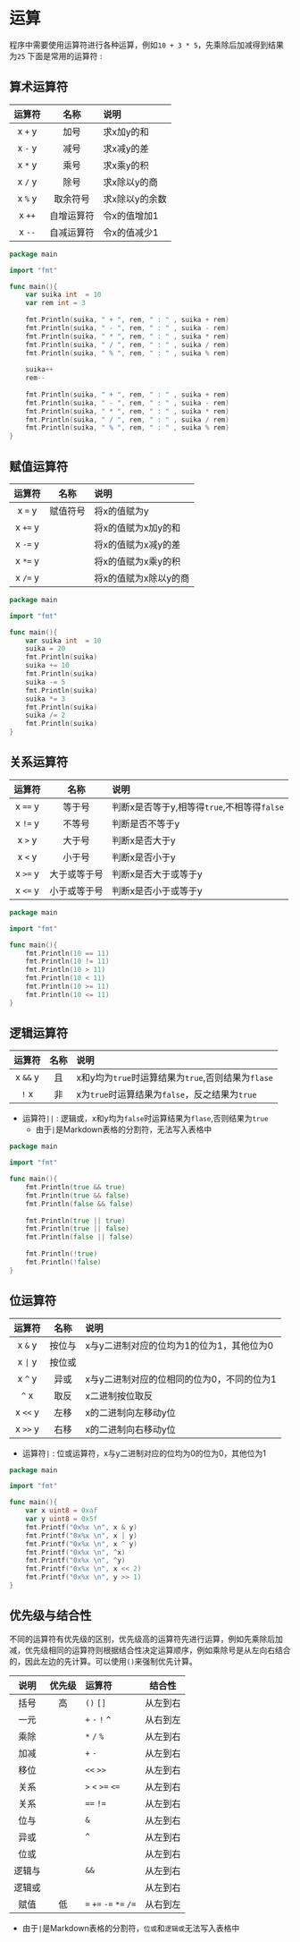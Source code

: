 # 运算  
程序中需要使用运算符进行各种运算，例如`10 + 3 * 5`，先乘除后加减得到结果为`25`
下面是常用的运算符 :  

## 算术运算符

|运算符 |名称         |说明           |
|:-:      |:-:       |:-             |
|x `+` y  |加号       |求x加y的和     |
|x `-` y  |减号       |求x减y的差     |
|x `*` y  |乘号       |求x乘y的积     |
|x `/` y  |除号       |求x除以y的商   |
|x `%` y  |取余符号   |求x除以y的余数  |
|x `++`   |自增运算符 |令x的值增加1    |
|x `--`   |自减运算符 |令x的值减少1    |

```Go
package main

import "fmt"

func main(){
    var suika int  = 10
    var rem int = 3
    
    fmt.Println(suika, " + ", rem, " : " , suika + rem)
    fmt.Println(suika, " - ", rem, " : " , suika - rem)
    fmt.Println(suika, " * ", rem, " : " , suika * rem)
    fmt.Println(suika, " / ", rem, " : " , suika / rem)
    fmt.Println(suika, " % ", rem, " : " , suika % rem)
    
    suika++
    rem--
    
    fmt.Println(suika, " + ", rem, " : " , suika + rem)
    fmt.Println(suika, " - ", rem, " : " , suika - rem)
    fmt.Println(suika, " * ", rem, " : " , suika * rem)
    fmt.Println(suika, " / ", rem, " : " , suika / rem)
    fmt.Println(suika, " % ", rem, " : " , suika % rem)
}
```

## 赋值运算符

|运算符     |名称         |说明                 |
|:-:       |:-:        |:-                    |
|x `=` y   |赋值符号    |将x的值赋为y           |
|x `+=` y  |           |将x的值赋为x加y的和     |
|x `-=` y  |           |将x的值赋为x减y的差     |
|x `*=` y  |           |将x的值赋为x乘y的积     |
|x `/=` y  |           |将x的值赋为x除以y的商   |

```Go
package main

import "fmt"

func main(){
    var suika int  = 10
    suika = 20
    fmt.Println(suika)
    suika += 10
    fmt.Println(suika)
    suika -= 5
    fmt.Println(suika)
    suika *= 3
    fmt.Println(suika)
    suika /= 2
    fmt.Println(suika)
}
```

## 关系运算符

|运算符        |名称         |说明        |
|:-:          |:-:         |:-                 |
|x `==` y     |等于号       |判断x是否等于y,相等得`true`,不相等得`false`        |
|x `!=` y     |不等号       |判断是否不等于y      |
|x `>` y      |大于号       |判断x是否大于y        |
|x `<` y      |小于号       |判断x是否小于y        |
|x `>=` y     |大于或等于号  |判断x是否大于或等于y  |
|x `<=` y     |小于或等于号  |判断x是否小于或等于y  |

```Go
package main

import "fmt"

func main(){
    fmt.Println(10 == 11)
    fmt.Println(10 != 11)
    fmt.Println(10 > 11)
    fmt.Println(10 < 11)
    fmt.Println(10 >= 11)
    fmt.Println(10 <= 11)
}
```

## 逻辑运算符

|运算符      |名称         |说明        |
|:-:        |:-:         |:-         |
|x `&&` y   | 且         | x和y均为`true`时运算结果为`true`,否则结果为`flase`    |
|`!` x      | 非         | x为`true`时运算结果为`false`，反之结果为`true`    |

* 运算符`||` : 逻辑或，x和y均为`false`时运算结果为`flase`,否则结果为`true`
  * 由于`|`是Markdown表格的分割符，无法写入表格中

```Go
package main

import "fmt"

func main(){
    fmt.Println(true && true)
    fmt.Println(true && false)
    fmt.Println(false && false)
    
    fmt.Println(true || true)
    fmt.Println(true || false)
    fmt.Println(false || false)
    
    fmt.Println(!true)
    fmt.Println(!false)
}
```

## 位运算符

|运算符      |名称         |说明                                     |
|:-:        |:-:          |:-                                       |
|x `&` y    | 按位与       |x与y二进制对应的位均为1的位为1，其他位为0   |
|x `\|` y    | 按位或       |   |
|x `^` y    | 异或         |x与y二进制对应的位相同的位为0，不同的位为1  |
|`^` x      | 取反         |x二进制按位取反                           |
|x `<<` y   | 左移         |x的二进制向左移动y位                      |
|x `>>` y   | 右移         |x的二进制向右移动y位                      |

* 运算符`|` : 位或运算符，x与y二进制对应的位均为0的位为0，其他位为1

```Go
package main

import "fmt"

func main(){
    var x uint8 = 0xaf
    var y uint8 = 0x5f
    fmt.Printf("0x%x \n", x & y)
    fmt.Printf("0x%x \n", x | y)
    fmt.Printf("0x%x \n", x ^ y)
    fmt.Printf("0x%x \n", ^x)
    fmt.Printf("0x%x \n", ^y)
    fmt.Printf("0x%x \n", x << 2)
    fmt.Printf("0x%x \n", y >> 1)
}
```


## 优先级与结合性
不同的运算符有优先级的区别，优先级高的运算符先进行运算，例如先乘除后加减，优先级相同的运算符则根据结合性决定运算顺序，例如乘除号是从左向右结合的，因此左边的先计算。可以使用`()`来强制优先计算。  

|  说明  | 优先级 | 运算符                      | 结合性    |
|  :-:   |  :-:  | :-                          |   :-:    |
|  括号  |   高   | `()` `[]`                  | 从左到右   |
|  一元  |        | `+` `-` `!` `^`            | 从右到左   |
|  乘除  |        | `*` `/` `%`                | 从左到右   |
|  加减  |        | `+` `-`                    | 从左到右   |
|  移位  |        | `<<` `>>`                  | 从左到右   |
|  关系  |        | `>` `<` `>=` `<=`          | 从左到右   |
|  关系  |        | `==` `!=`                  | 从左到右   |
|  位与  |        | `&`                        | 从左到右   |
|  异或  |        | `^`                        | 从左到右   |
|  位或  |        |                            | 从左到右   |
| 逻辑与 |        | `&&`                       | 从左到右   |
| 逻辑或 |        |                            | 从左到右   |
|  赋值  |   低   | `=` `+=` `-=` `*=` `/=`    | 从右到左   |

* 由于`|`是Markdown表格的分割符，`位或`和`逻辑或`无法写入表格中